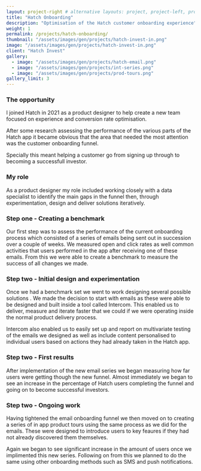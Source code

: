 ```yaml
---
layout: project-right # alternative layouts: project, project-left, project-right, project-top
title: "Hatch Onboarding"
description: "Optimisation of the Hatch customer onboarding experience"
weight: 1
permalink: /projects/hatch-onboarding/
thumbnail: "/assets/images/gen/projects/hatch-invest-in.png"
image: "/assets/images/gen/projects/hatch-invest-in.png"
client: "Hatch Invest"
gallery:
  - image: "/assets/images/gen/projects/hatch-email.png"
  - image: "/assets/images/gen/projects/int-series.png"
  - image: "/assets/images/gen/projects/prod-tours.png"
gallery_limit: 3
---
```


### The opportunity

I joined Hatch in 2021 as a product designer to help create a new team focused on experience and conversion rate optimisation.

After some research assessing the performance of the various parts of the Hatch app it became obvious that the area that needed the most attention was the customer onboarding funnel.

Specially this meant helping a customer go from signing up through to becoming a successfull investor.

### My role

As a product designer my role included working closely with a data specialist to identify the main gaps in the funnel then, through experimentation, design and deliver solutions iteratively.

### Step one - Creating a benchmark

Our first step was to assess the performance of the current onboarding process which consisted of a series of emails being sent out in succession over a couple of weeks. We measured open and click rates as well common activities that users performed in the app after receiving one of these emails. From this we were able to create a benchmark to measure the success of all changes we made.

### Step two - Initial design and experimentation

Once we had a benchmark set we went to work designing several possible solutions . We made the decision to start with emails as these were able to be designed and built inside a tool called Intercom. This enabled us to deliver, measure and iterate faster that we could if we were operating inside the normal product delivery process. 

Intercom also enabled us to easily set up and report on multivariate testing of the emails we designed as well as include content personalised to individual users based on actions they had already taken in the Hatch app.

### Step two - First results

After implementation of the new email series we began measuring how far users were getting though the new funnel. Almost immediately we began to see an increase in the percentage of Hatch users completing the funnel and going on to become successful investors.

### Step two - Ongoing work

Having tightened the email onboarding funnel we then moved on to creating a series of in app product tours using the same process as we did for the emails. These were designed to introduce users to key feaures if they had not already discovered them themselves.

Again we began to see significant increase in the amount of users once we implimented this new series. Following on from this we planned to do the same using other onboarding methods such as SMS and push notifications.
